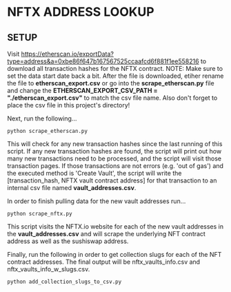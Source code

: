 # NFTX ADDRESS LOOKUP

## SETUP

Visit https://etherscan.io/exportData?type=address&a=0xbe86f647b167567525ccaafcd6f881f1ee558216 to download all
transaction hashes for the NFTX contract. NOTE: Make sure to set the data start date back a bit.
After the file is downloaded, etiher rename the file to __etherscan_export.csv__ or go into the __scrape_etherscan.py__ file
and change the __ETHERSCAN_EXPORT_CSV_PATH = "./etherscan_export.csv"__ to match the csv file name.
Also don't forget to place the csv file in this project's directory!

Next, run the following...

```
python scrape_etherscan.py
```

This will check for any new transaction hashes since the last running of this script.  If any new transaction hashes are found, the script will print out how many new transactions need to be processed, and the script will visit those transaction pages.  If those transactions are not errors (e.g. 'out of gas') and the executed method is 'Create Vault', the script will write the [transaction_hash, NFTX vault contract address] for that transaction to an internal csv file named __vault_addresses.csv__. 

In order to finish pulling data for the new vault addresses run...

```
python scrape_nftx.py
```

This script visits the NFTX.io website for each of the new vault addresses in the __vault_addresses.csv__ and will scrape the underlying NFT contract address as well as the sushiswap address.

Finally, run the following in order to get collection slugs for each of the NFT contract addresses.  The final output will be nftx_vaults_info.csv and nftx_vaults_info_w_slugs.csv.

```
python add_collection_slugs_to_csv.py
```

